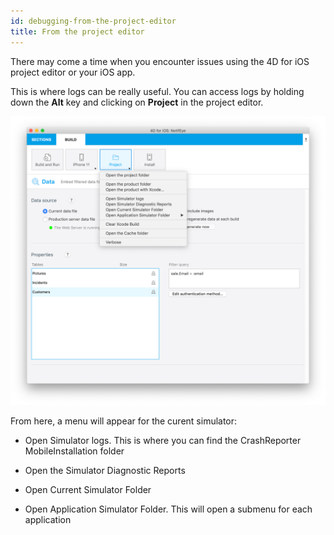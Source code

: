 ```yaml
---
id: debugging-from-the-project-editor
title: From the project editor
---
```


There may come a time when you encounter issues using the 4D for iOS project editor or your iOS app. 

This is where logs can be really useful. You can access logs by holding down the **Alt** key and clicking on **Project** in the project editor.

![Debugging](assets/en/debugging/debug-from-4D-for-iOS.png)

From here, a menu will appear for the curent simulator:


* Open Simulator logs. 
This is where you can find the CrashReporter
MobileInstallation folder

* Open the Simulator Diagnostic Reports


* Open Current Simulator Folder

* Open Application Simulator Folder. 
This will open a submenu for each application
